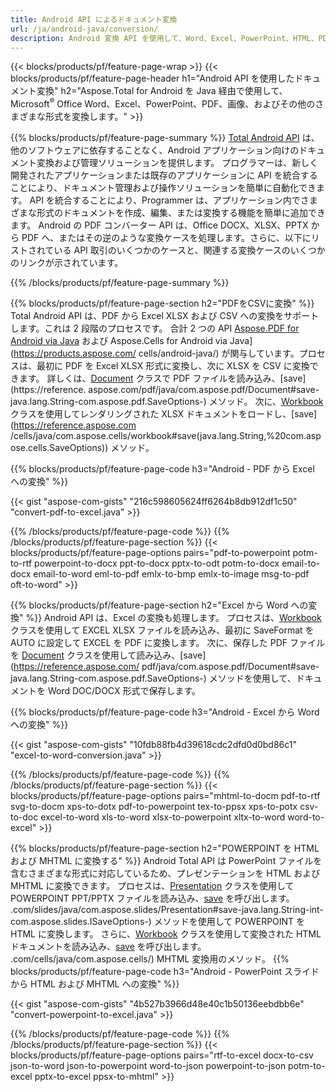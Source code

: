 ```yaml
---
title: Android API によるドキュメント変換 
url: /ja/android-java/conversion/
description: Android 変換 API を使用して、Word、Excel、PowerPoint、HTML、PDF、および画像形式を変換します。 Android は Office docx、xlsx、pptx を PDF に変換します。 
---
```


{{< blocks/products/pf/feature-page-wrap >}}
{{< blocks/products/pf/feature-page-header h1="Android API を使用したドキュメント変換" h2="Aspose.Total for Android を Java 経由で使用して、Microsoft<sup>&reg;</sup> Office Word、Excel、PowerPoint、PDF、画像、およびその他のさまざまな形式を変換します。" >}}

{{% blocks/products/pf/feature-page-summary %}}
[Total Android API](https://products.aspose.com/total/android-java/) は、他のソフトウェアに依存することなく、Android アプリケーション向けのドキュメント変換および管理ソリューションを提供します。 プログラマーは、新しく開発されたアプリケーションまたは既存のアプリケーションに API を統合することにより、ドキュメント管理および操作ソリューションを簡単に自動化できます。 API を統合することにより、Programmer は、アプリケーション内でさまざまな形式のドキュメントを作成、編集、または変換する機能を簡単に追加できます。 Android の PDF コンバーター API は、Office DOCX、XLSX、PPTX から PDF へ、またはその逆のような変換ケースを処理します。さらに、以下にリストされている API 取引のいくつかのケースと、関連する変換ケースのいくつかのリンクが示されています。 

{{% /blocks/products/pf/feature-page-summary  %}}

{{% blocks/products/pf/feature-page-section  h2="PDFをCSVに変換" %}}
Total Android API は、PDF から Excel XLSX および CSV への変換をサポートします。これは 2 段階のプロセスです。 合計 2 つの API [Aspose.PDF for Android via Java](https://products.aspose.com/pdf/android-java/) および Aspose.Cells for Android via Java](https://products.aspose.com/ cells/android-java/) が関与しています。プロセスは、最初に PDF を Excel XLSX 形式に変換し、次に XLSX を CSV に変換できます。 詳しくは、[Document](https://reference.aspose.com/pdf/java/com.aspose.pdf/Document) クラスで PDF ファイルを読み込み、[save](https://reference. aspose.com/pdf/java/com.aspose.pdf/Document#save-java.lang.String-com.aspose.pdf.SaveOptions-) メソッド。 次に、[Workbook](https://reference.aspose.com/cells/java/com.aspose.cells/Workbook) クラスを使用してレンダリングされた XLSX ドキュメントをロードし、[save](https://reference.aspose.com /cells/java/com.aspose.cells/workbook#save(java.lang.String,%20com.aspose.cells.SaveOptions)) メソッド。

{{% blocks/products/pf/feature-page-code h3="Android - PDF から Excel への変換" %}}

{{< gist "aspose-com-gists" "216c598605624ff6264b8db912df1c50" "convert-pdf-to-excel.java" >}}

{{% /blocks/products/pf/feature-page-code  %}}
{{% /blocks/products/pf/feature-page-section %}}
{{< blocks/products/pf/feature-page-options pairs="pdf-to-powerpoint potm-to-rtf powerpoint-to-docx ppt-to-docx pptx-to-odt potm-to-docx email-to-docx email-to-word eml-to-pdf emlx-to-bmp emlx-to-image msg-to-pdf oft-to-word" >}}


{{% blocks/products/pf/feature-page-section  h2="Excel から Word への変換" %}}
Android API は、Excel の変換も処理します。 プロセスは、[Workbook](https://reference.aspose.com/cells/java/com.aspose.cells/Workbook) クラスを使用して EXCEL XLSX ファイルを読み込み、最初に SaveFormat を AUTO に設定して EXCEL を PDF に変換します。 次に、保存した PDF ファイルを [Document](https://reference.aspose.com/pdf/java/com.aspose.pdf/Document) クラスを使用して読み込み、[save](https://reference.aspose.com/ pdf/java/com.aspose.pdf/Document#save-java.lang.String-com.aspose.pdf.SaveOptions-) メソッドを使用して、ドキュメントを Word DOC/DOCX 形式で保存します。

{{% blocks/products/pf/feature-page-code h3="Android - Excel から Word への変換" %}}

{{< gist "aspose-com-gists" "10fdb88fb4d39618cdc2dfd0d0bd86c1" "excel-to-word-conversion.java" >}}

{{% /blocks/products/pf/feature-page-code  %}}
{{% /blocks/products/pf/feature-page-section %}}
{{< blocks/products/pf/feature-page-options pairs="mhtml-to-docm pdf-to-rtf svg-to-docm xps-to-dotx pdf-to-powerpoint tex-to-ppsx xps-to-potx csv-to-doc excel-to-word xls-to-word xlsx-to-powerpoint xltx-to-word word-to-excel" >}}

{{% blocks/products/pf/feature-page-section  h2="POWERPOINT を HTML および MHTML に変換する" %}}
Android Total API は PowerPoint ファイルを含むさまざまな形式に対応しているため、プレゼンテーションを HTML および MHTML に変換できます。 プロセスは、[Presentation](https://reference.aspose.com/slides/java/com.aspose.slides/Presentation) クラスを使用して POWERPOINT PPT/PPTX ファイルを読み込み、[save](https://reference.aspose) を呼び出します。 .com/slides/java/com.aspose.slides/Presentation#save-java.lang.String-int-com.aspose.slides.ISaveOptions-) メソッドを使用して POWERPOINT を HTML に変換します。 さらに、[Workbook](https://reference.aspose.com/cells/java/com.aspose.cells/Workbook) クラスを使用して変換された HTML ドキュメントを読み込み、[save](https://reference.aspose) を呼び出します。 .com/cells/java/com.aspose.cells/) MHTML 変換用のメソッド。 
{{% blocks/products/pf/feature-page-code h3="Android - PowerPoint スライドから HTML および MHTML への変換" %}}

{{< gist "aspose-com-gists" "4b527b3966d48e40c1b50136eebdbb6e" "convert-powerpoint-to-excel.java" >}}


{{% /blocks/products/pf/feature-page-code  %}}
{{% /blocks/products/pf/feature-page-section %}}
{{< blocks/products/pf/feature-page-options pairs="rtf-to-excel docx-to-csv json-to-word json-to-powerpoint word-to-json powerpoint-to-json potm-to-excel pptx-to-excel ppsx-to-mhtml" >}}